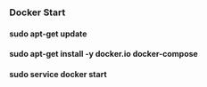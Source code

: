 ### Docker Start
#### sudo apt-get update
#### sudo apt-get install -y docker.io docker-compose
#### sudo service docker start
